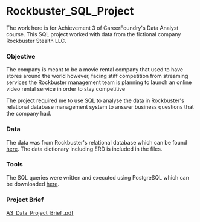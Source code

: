 # Rockbuster_SQL_Project

The work here is for Achievement 3 of CareerFoundry's Data Analyst course.  This SQL project worked with data from the fictional company Rockbuster Stealth LLC.  


### Objective

The company is meant to be a movie rental company that used to have stores around the world however, facing stiff competition from streaming services the Rockbuster management team is planning to launch an online video rental service in order to stay competitive 

The project required me to use SQL to analyse the data in Rockbuster's relational database management system to answer business questions that the company had.


### Data

The data was from Rockbuster's relational database which can be found [here](http://www.postgresqltutorial.com/wp-content/uploads/2019/05/dvdrental.zip).
The data dictionary including ERD is included in the files.

### Tools

The SQL queries were written and executed using PostgreSQL which can be downloaded [here](https://www.enterprisedb.com/downloads/postgres-postgresql-downloads).


### Project Brief

[A3_Data_Project_Brief .pdf](https://github.com/user-attachments/files/22686092/A3_Data_Project_Brief.pdf)
